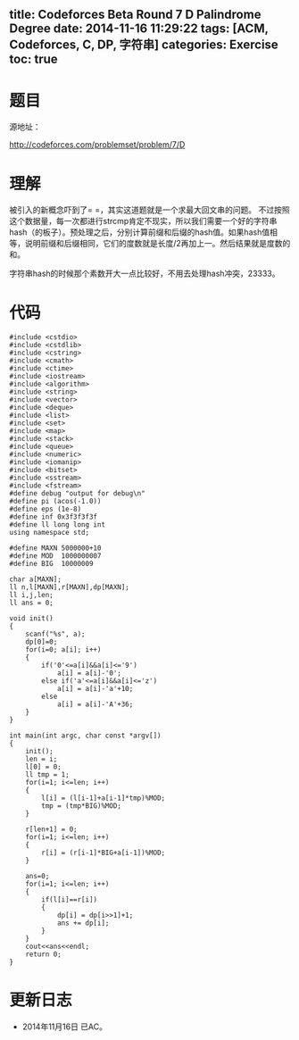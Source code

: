 title: Codeforces Beta Round 7 D Palindrome Degree
date: 2014-11-16 11:29:22
tags: [ACM, Codeforces, C, DP, 字符串]
categories: Exercise
toc: true
---
# 题目	
源地址：

http://codeforces.com/problemset/problem/7/D

# 理解
被引入的新概念吓到了= =，其实这道题就是一个求最大回文串的问题。
不过按照这个数据量，每一次都进行strcmp肯定不现实，所以我们需要一个好的字符串hash（的板子）。预处理之后，分别计算前缀和后缀的hash值。如果hash值相等，说明前缀和后缀相同，它们的度数就是长度/2再加上一。然后结果就是度数的和。

> 
字符串hash的时候那个素数开大一点比较好，不用去处理hash冲突，23333。

<!-- more -->

# 代码
```
#include <cstdio>
#include <cstdlib>
#include <cstring>
#include <cmath>
#include <ctime>
#include <iostream>
#include <algorithm>
#include <string>
#include <vector>
#include <deque>
#include <list>
#include <set>
#include <map>
#include <stack>
#include <queue>
#include <numeric>
#include <iomanip>
#include <bitset>
#include <sstream>
#include <fstream>
#define debug "output for debug\n"
#define pi (acos(-1.0))
#define eps (1e-8)
#define inf 0x3f3f3f3f
#define ll long long int
using namespace std;

#define MAXN 5000000+10
#define MOD  1000000007
#define BIG  10000009

char a[MAXN];
ll n,l[MAXN],r[MAXN],dp[MAXN];
ll i,j,len;
ll ans = 0;

void init()
{
    scanf("%s", a);
    dp[0]=0;
    for(i=0; a[i]; i++)
    {
        if('0'<=a[i]&&a[i]<='9')
            a[i] = a[i]-'0';
        else if('a'<=a[i]&&a[i]<='z')
            a[i] = a[i]-'a'+10;
        else
            a[i] = a[i]-'A'+36;
    }
}

int main(int argc, char const *argv[])
{
    init();
    len = i;
    l[0] = 0;
    ll tmp = 1;
    for(i=1; i<=len; i++)
    {
        l[i] = (l[i-1]+a[i-1]*tmp)%MOD;
        tmp = (tmp*BIG)%MOD;
    }

    r[len+1] = 0;
    for(i=1; i<=len; i++)
    {
        r[i] = (r[i-1]*BIG+a[i-1])%MOD;
    }

    ans=0;
    for(i=1; i<=len; i++)
    {
        if(l[i]==r[i])
        {
            dp[i] = dp[i>>1]+1;
            ans += dp[i];
        }
    }
    cout<<ans<<endl;
    return 0;
}
```

# 更新日志
- 2014年11月16日 已AC。